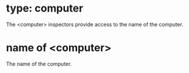 # type: computer

The &lt;computer&gt; inspectors provide access to the name of the computer.

# name of &lt;computer&gt;

The name of the computer.

